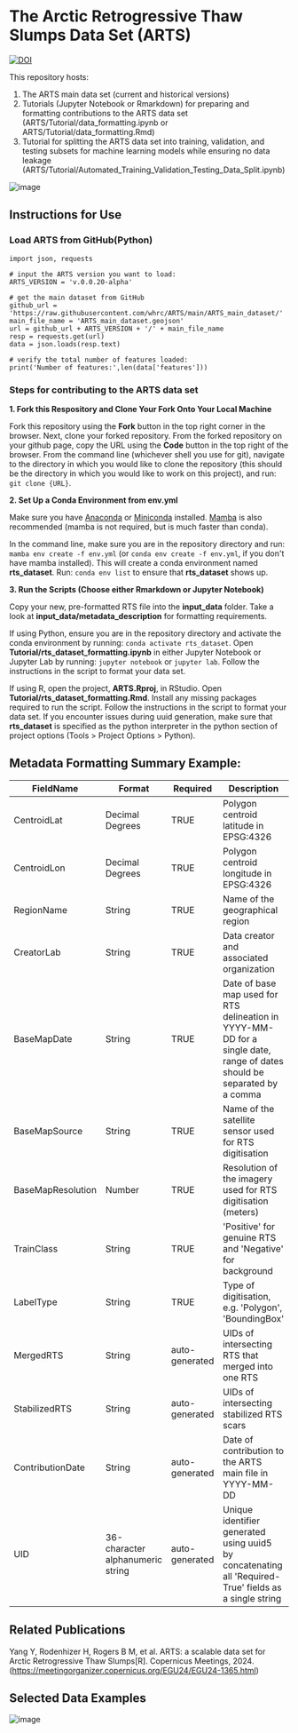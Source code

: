 # The Arctic Retrogressive Thaw Slumps Data Set (ARTS)

[![DOI](https://zenodo.org/badge/730674203.svg)](https://zenodo.org/doi/10.5281/zenodo.10535025)

This repository hosts:
1. The ARTS main data set (current and historical versions)
2. Tutorials (Jupyter Notebook or Rmarkdown) for preparing and formatting contributions to the ARTS data set (ARTS/Tutorial/data_formatting.ipynb or ARTS/Tutorial/data_formatting.Rmd)
3. Tutorial for splitting the ARTS data set into training, validation, and testing subsets for machine learning models while ensuring no data leakage (ARTS/Tutorial/Automated_Training_Validation_Testing_Data_Split.ipynb)

![image](https://github.com/whrc/ARTS/blob/main/img/Yang_RTS_site_figure1_Dec_5_2023%20sm.jpg)

## Instructions for Use
### Load ARTS from GitHub(Python)
```
import json, requests

# input the ARTS version you want to load:
ARTS_VERSION = 'v.0.0.20-alpha'

# get the main dataset from GitHub
github_url = 'https://raw.githubusercontent.com/whrc/ARTS/main/ARTS_main_dataset/'
main_file_name = 'ARTS_main_dataset.geojson'
url = github_url + ARTS_VERSION + '/' + main_file_name
resp = requests.get(url)
data = json.loads(resp.text)

# verify the total number of features loaded:
print('Number of features:',len(data['features']))
```

### Steps for contributing to the ARTS data set
**1. Fork this Respository and Clone Your Fork Onto Your Local Machine**

Fork this repository using the **Fork** button in the top right corner in the browser. Next, clone your forked repository. From the forked repository on your github page, copy the URL using the **Code** button in the top right of the browser. From the command line (whichever shell you use for git), navigate to the directory in which you would like to clone the repository (this should be the directory in which you would like to work on this project), and run: `git clone {URL}`.

**2. Set Up a Conda Environment from env.yml**

Make sure you have [Anaconda](https://www.anaconda.com/download/) or [Miniconda](https://docs.conda.io/projects/miniconda/en/latest/) installed. [Mamba](https://anaconda.org/conda-forge/mamba) is also recommended (mamba is not required, but is much faster than conda).

In the command line, make sure you are in the repository directory and run: `mamba env create -f env.yml` (or `conda env create -f env.yml`, if you don't have mamba installed). This will create a conda environment named **rts_dataset**. Run: `conda env list` to ensure that **rts_dataset** shows up.

**3. Run the Scripts (Choose either Rmarkdown or Jupyter Notebook)**

Copy your new, pre-formatted RTS file into the **input_data** folder. Take a look at **input_data/metadata_description** for formatting requirements.
   
If using Python, ensure you are in the repository directory and activate the conda environment by running: `conda activate rts_dataset`. Open **Tutorial/rts_dataset_formatting.ipynb** in either Jupyter Notebook or Jupyter Lab by running: `jupyter notebook` or `jupyter lab`. Follow the instructions in the script to format your data set.
   
If using R, open the project, **ARTS.Rproj**, in RStudio. Open **Tutorial/rts_dataset_formatting.Rmd**. Install any missing packages required to run the script. Follow the instructions in the script to format your data set. If you encounter issues during uuid generation, make sure that **rts_dataset** is specified as the python interpreter in the python section of project options (Tools > Project Options > Python).

## Metadata Formatting Summary Example:

| FieldName         | Format                           | Required       | Description                                                                                                                |
|-------------------|----------------------------------|----------------|----------------------------------------------------------------------------------------------------------------------------|
| CentroidLat       | Decimal Degrees                  | TRUE           | Polygon centroid latitude in EPSG:4326                                                                                     |
| CentroidLon       | Decimal Degrees                  | TRUE           | Polygon centroid longitude in EPSG:4326                                                                                    |
| RegionName        | String                           | TRUE           | Name of the geographical region                                                                                            |
| CreatorLab        | String                           | TRUE           | Data creator and associated organization                                                                                   |
| BaseMapDate       | String                           | TRUE           | Date of base map used for RTS delineation in YYYY-MM-DD for a single date, range of dates should be separated by a comma   |
| BaseMapSource     | String                           | TRUE           | Name of the satellite sensor used for RTS digitisation                                                                     |
| BaseMapResolution | Number                           | TRUE           | Resolution of the imagery used for RTS digitisation (meters)                                                               |
| TrainClass        | String                           | TRUE           | 'Positive' for genuine RTS and 'Negative' for background                                                                   |
| LabelType         | String                           | TRUE           | Type of digitisation, e.g. 'Polygon', 'BoundingBox'                                                                        |
| MergedRTS         | String                           | auto-generated | UIDs of intersecting RTS that merged into one RTS                                                                          |
| StabilizedRTS     | String                           | auto-generated | UIDs of intersecting stabilized RTS scars                                                                                  |
| ContributionDate  | String                           | auto-generated | Date of contribution to the ARTS main file in YYYY-MM-DD                                                                   |
| UID               | 36-character alphanumeric string | auto-generated | Unique identifier generated using uuid5 by concatenating all 'Required-True' fields as a single string                   |

## Related Publications
Yang Y, Rodenhizer H, Rogers B M, et al. ARTS: a scalable data set for Arctic Retrogressive Thaw Slumps[R]. Copernicus Meetings, 2024.
(https://meetingorganizer.copernicus.org/EGU24/EGU24-1365.html)

## Selected Data Examples
![image](https://github.com/whrc/ARTS/blob/main/img/RTSfigure.jpg)

